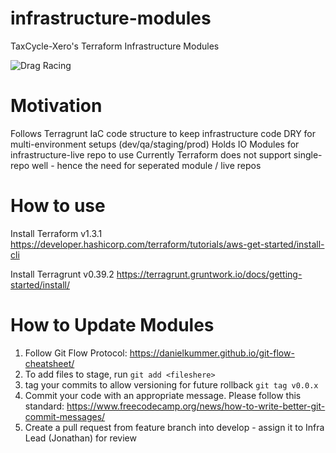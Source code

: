 # infrastructure-modules

TaxCycle-Xero's Terraform Infrastructure Modules

![Drag Racing](image.png)

# Motivation
Follows Terragrunt IaC code structure to keep infrastructure code DRY for multi-environment setups (dev/qa/staging/prod)
Holds IO Modules for infrastructure-live repo to use
Currently Terraform does not support single-repo well - hence the need for seperated module / live repos

# How to use

Install Terraform v1.3.1
https://developer.hashicorp.com/terraform/tutorials/aws-get-started/install-cli

Install Terragrunt v0.39.2
https://terragrunt.gruntwork.io/docs/getting-started/install/

# How to Update Modules

1. Follow Git Flow Protocol: https://danielkummer.github.io/git-flow-cheatsheet/
2. To add files to stage, run `git add <fileshere>`
3. tag your commits to allow versioning for future rollback 
    `git tag v0.0.x`
4. Commit your code with an appropriate message. Please follow this standard: https://www.freecodecamp.org/news/how-to-write-better-git-commit-messages/
5. Create a pull request from feature branch into develop - assign it to Infra Lead (Jonathan) for review
